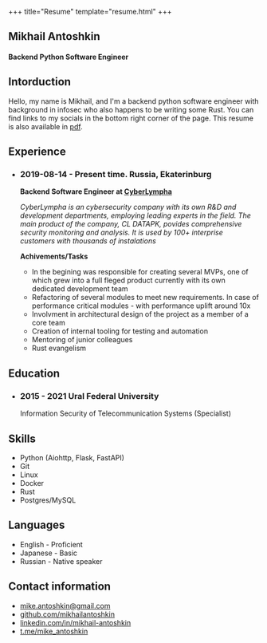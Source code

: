 +++
title="Resume"
template="resume.html"
+++

## Mikhail Antoshkin

#### Backend Python Software Engineer

## Intorduction

Hello, my name is Mikhail, and I'm a backend python software engineer with background in infosec who also happens to be writing some Rust. 
You can find links to my socials in the bottom right corner of the page. This resume is also available in [pdf](resume.pdf).

## Experience

* ### 2019-08-14 - Present time. Russia, Ekaterinburg 
    **Backend Software Engineer at [CyberLympha](https://cyberlympha.com/)**

    _CyberLympha is an cybersecurity company with its own R&D and development departments, employing leading experts in the field. The main product_
    _of the company, CL DATAPK, povides comprehensive security monitoring and analysis. It is used by 100+ interprise customers with thousands of instalations_

    **Achivements/Tasks**
    * In the begining was responsible for creating several MVPs, one of which grew into a full fleged product currently with its own dedicated development team
    * Refactoring of several modules to meet new requirements. In case of performance critical modules - with performance uplift around 10x
    * Involvment in architectural design of the project as a member of a core team
    * Creation of internal tooling for testing and automation
    * Mentoring of junior colleagues 
    * Rust evangelism


## Education

* ### 2015 - 2021 Ural Federal University    

    Information Security of Telecommunication Systems (Specialist)

## Skills

* Python (Aiohttp, Flask, FastAPI)
* Git
* Linux
* Docker
* Rust
* Postgres/MySQL

## Languages

* English - Proficient
* Japanese - Basic
* Russian - Native speaker

## Contact information

* mike.antoshkin@gmail.com
* [github.com/mikhailantoshkin](https://github.com/mikhailantoshkin)
* [linkedin.com/in/mikhail-antoshkin](https://www.linkedin.com/in/mikhail-antoshkin/)
* [t.me/mike_antoshkin](https://t.me/mike_antoshkin)
